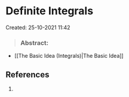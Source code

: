 # Definite Integrals
Created: 25-10-2021 11:42

> ### **Abstract:**
> 

* [[The Basic Idea (Integrals)|The Basic Idea]]

## References
1. 